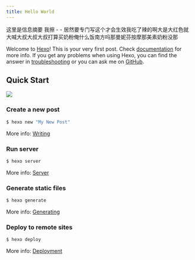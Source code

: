 ```yaml
---
title: Hello World
---
```


<!-- more -->
这里是信息摘要 我擦 - - 居然要专门写这个才会生效我吃了辣的啊大是大红色就大喊大叔大叔大叔打算买奶粉俺什么饭南方吗那曼妮芬按摩那美素奶粉没那 
<!-- excerpt -->
Welcome to [Hexo](https://hexo.io/)! This is your very first post. Check [documentation](https://hexo.io/docs/) for more info. If you get any problems when using Hexo, you can find the answer in [troubleshooting](https://hexo.io/docs/troubleshooting.html) or you can ask me on [GitHub](https://github.com/hexojs/hexo/issues).

## Quick Start


![](http://objakzzm4.bkt.clouddn.com/background.jpg)
### Create a new post

``` bash
$ hexo new "My New Post"
```

More info: [Writing](https://hexo.io/docs/writing.html)

### Run server

``` bash
$ hexo server
```

More info: [Server](https://hexo.io/docs/server.html)

### Generate static files

``` bash
$ hexo generate
```

More info: [Generating](https://hexo.io/docs/generating.html)

### Deploy to remote sites

``` bash
$ hexo deploy
```

More info: [Deployment](https://hexo.io/docs/deployment.html)
